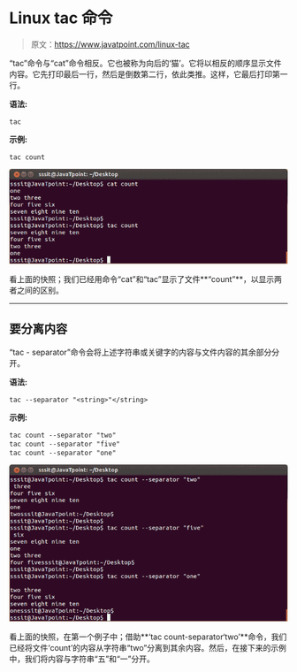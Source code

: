 # Linux tac 命令

> 原文：<https://www.javatpoint.com/linux-tac>

“tac”命令与“cat”命令相反。它也被称为向后的‘猫’。它将以相反的顺序显示文件内容。它先打印最后一行，然后是倒数第二行，依此类推。这样，它最后打印第一行。

**语法:**

```
tac 
```

**示例:**

```
tac count

```

![Linux tac command](img/75d2a4dfacbc4705e6c9ba7106d74444.png)

看上面的快照；我们已经用命令“cat”和“tac”显示了文件**“count”**，以显示两者之间的区别。

* * *

## 要分离内容

“tac - separator”命令会将上述字符串或关键字的内容与文件内容的其余部分分开。

**语法:**

```
tac --separator "<string>"</string> 
```

**示例:**

```
tac count --separator "two"
tac count --separator "five"
tac count --separator "one"

```

![Linux tac separator](img/bf97aafa9c2f99dd57b41c650680c539.png)

看上面的快照，在第一个例子中；借助**‘tac count-separator‘two’**命令，我们已经将文件‘count’的内容从字符串“two”分离到其余内容。然后，在接下来的示例中，我们将内容与字符串“五”和“一”分开。